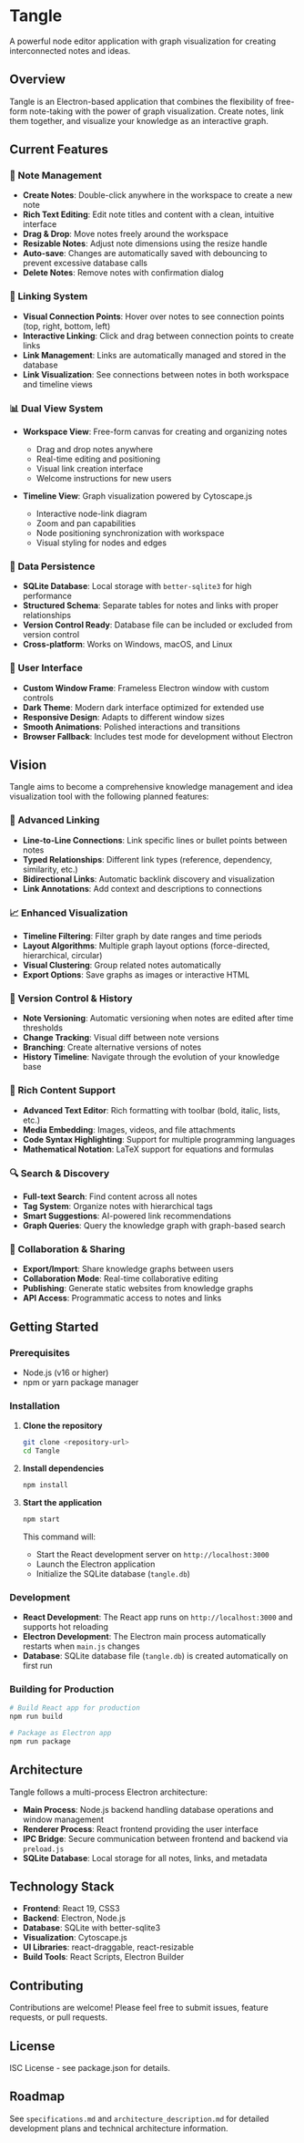 # Tangle

A powerful node editor application with graph visualization for creating interconnected notes and ideas.

## Overview

Tangle is an Electron-based application that combines the flexibility of free-form note-taking with the power of graph visualization. Create notes, link them together, and visualize your knowledge as an interactive graph.

## Current Features

### 📝 Note Management
- **Create Notes**: Double-click anywhere in the workspace to create a new note
- **Rich Text Editing**: Edit note titles and content with a clean, intuitive interface
- **Drag & Drop**: Move notes freely around the workspace
- **Resizable Notes**: Adjust note dimensions using the resize handle
- **Auto-save**: Changes are automatically saved with debouncing to prevent excessive database calls
- **Delete Notes**: Remove notes with confirmation dialog

### 🔗 Linking System
- **Visual Connection Points**: Hover over notes to see connection points (top, right, bottom, left)
- **Interactive Linking**: Click and drag between connection points to create links
- **Link Management**: Links are automatically managed and stored in the database
- **Link Visualization**: See connections between notes in both workspace and timeline views

### 📊 Dual View System
- **Workspace View**: Free-form canvas for creating and organizing notes
  - Drag and drop notes anywhere
  - Real-time editing and positioning
  - Visual link creation interface
  - Welcome instructions for new users

- **Timeline View**: Graph visualization powered by Cytoscape.js
  - Interactive node-link diagram
  - Zoom and pan capabilities
  - Node positioning synchronization with workspace
  - Visual styling for nodes and edges

### 💾 Data Persistence
- **SQLite Database**: Local storage with `better-sqlite3` for high performance
- **Structured Schema**: Separate tables for notes and links with proper relationships
- **Version Control Ready**: Database file can be included or excluded from version control
- **Cross-platform**: Works on Windows, macOS, and Linux

### 🎨 User Interface
- **Custom Window Frame**: Frameless Electron window with custom controls
- **Dark Theme**: Modern dark interface optimized for extended use
- **Responsive Design**: Adapts to different window sizes
- **Smooth Animations**: Polished interactions and transitions
- **Browser Fallback**: Includes test mode for development without Electron

## Vision

Tangle aims to become a comprehensive knowledge management and idea visualization tool with the following planned features:

### 🎯 Advanced Linking
- **Line-to-Line Connections**: Link specific lines or bullet points between notes
- **Typed Relationships**: Different link types (reference, dependency, similarity, etc.)
- **Bidirectional Links**: Automatic backlink discovery and visualization
- **Link Annotations**: Add context and descriptions to connections

### 📈 Enhanced Visualization
- **Timeline Filtering**: Filter graph by date ranges and time periods
- **Layout Algorithms**: Multiple graph layout options (force-directed, hierarchical, circular)
- **Visual Clustering**: Group related notes automatically
- **Export Options**: Save graphs as images or interactive HTML

### 🔄 Version Control & History
- **Note Versioning**: Automatic versioning when notes are edited after time thresholds
- **Change Tracking**: Visual diff between note versions
- **Branching**: Create alternative versions of notes
- **History Timeline**: Navigate through the evolution of your knowledge base

### 🎨 Rich Content Support
- **Advanced Text Editor**: Rich formatting with toolbar (bold, italic, lists, etc.)
- **Media Embedding**: Images, videos, and file attachments
- **Code Syntax Highlighting**: Support for multiple programming languages
- **Mathematical Notation**: LaTeX support for equations and formulas

### 🔍 Search & Discovery
- **Full-text Search**: Find content across all notes
- **Tag System**: Organize notes with hierarchical tags
- **Smart Suggestions**: AI-powered link recommendations
- **Graph Queries**: Query the knowledge graph with graph-based search

### 📱 Collaboration & Sharing
- **Export/Import**: Share knowledge graphs between users
- **Collaboration Mode**: Real-time collaborative editing
- **Publishing**: Generate static websites from knowledge graphs
- **API Access**: Programmatic access to notes and links

## Getting Started

### Prerequisites
- Node.js (v16 or higher)
- npm or yarn package manager

### Installation

1. **Clone the repository**
   ```bash
   git clone <repository-url>
   cd Tangle
   ```

2. **Install dependencies**
   ```bash
   npm install
   ```

3. **Start the application**
   ```bash
   npm start
   ```

   This command will:
   - Start the React development server on `http://localhost:3000`
   - Launch the Electron application
   - Initialize the SQLite database (`tangle.db`)

### Development

- **React Development**: The React app runs on `http://localhost:3000` and supports hot reloading
- **Electron Development**: The Electron main process automatically restarts when `main.js` changes
- **Database**: SQLite database file (`tangle.db`) is created automatically on first run

### Building for Production

```bash
# Build React app for production
npm run build

# Package as Electron app
npm run package
```

## Architecture

Tangle follows a multi-process Electron architecture:

- **Main Process**: Node.js backend handling database operations and window management
- **Renderer Process**: React frontend providing the user interface
- **IPC Bridge**: Secure communication between frontend and backend via `preload.js`
- **SQLite Database**: Local storage for all notes, links, and metadata

## Technology Stack

- **Frontend**: React 19, CSS3
- **Backend**: Electron, Node.js
- **Database**: SQLite with better-sqlite3
- **Visualization**: Cytoscape.js
- **UI Libraries**: react-draggable, react-resizable
- **Build Tools**: React Scripts, Electron Builder

## Contributing

Contributions are welcome! Please feel free to submit issues, feature requests, or pull requests.

## License

ISC License - see package.json for details.

## Roadmap

See `specifications.md` and `architecture_description.md` for detailed development plans and technical architecture information.
